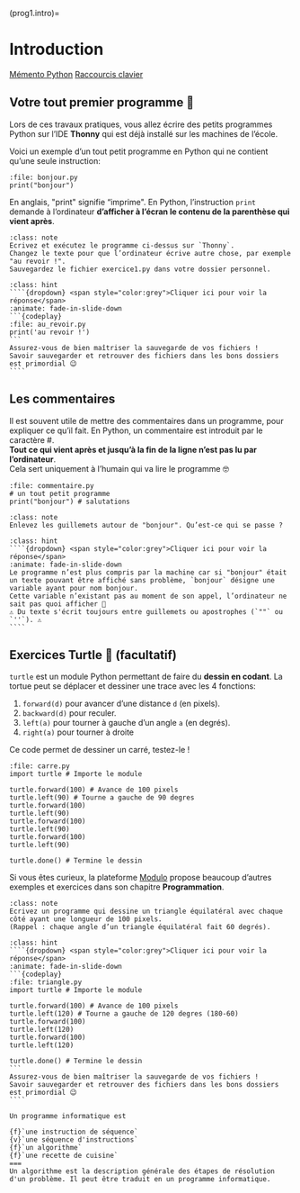 (prog1.intro)=
# Introduction

[Mémento Python](https://perso.limsi.fr/pointal/_media/python:cours:mementopython3.pdf)
[Raccourcis clavier](https://support.apple.com/fr-ch/HT201236)

## Votre tout premier programme 🤩

Lors de ces travaux pratiques, vous allez écrire des petits programmes Python sur l’IDE **Thonny** qui est déjà installé sur les machines de l’école.

Voici un exemple d’un tout petit programme en Python qui ne contient qu’une seule instruction:
```{codeplay}
:file: bonjour.py
print("bonjour")
```
En anglais, "print" signifie “imprime". En Python, l’instruction `print` demande à l’ordinateur **d’afficher à l’écran le contenu de la parenthèse qui vient après**.

```{admonition} Exercice
:class: note
Ecrivez et exécutez le programme ci-dessus sur `Thonny`.  
Changez le texte pour que l’ordinateur écrive autre chose, par exemple "au revoir !".  
Sauvegardez le fichier exercice1.py dans votre dossier personnel.
```

`````{admonition} Solution
:class: hint
````{dropdown} <span style="color:grey">Cliquer ici pour voir la réponse</span>
:animate: fade-in-slide-down
```{codeplay}
:file: au_revoir.py
print('au revoir !')
``` 
Assurez-vous de bien maîtriser la sauvegarde de vos fichiers !  
Savoir sauvegarder et retrouver des fichiers dans les bons dossiers est primordial 😉
````
`````

## Les commentaires

Il est souvent utile de mettre des commentaires dans un programme, pour expliquer ce qu’il fait.
En Python, un commentaire est introduit par le caractère \#.  
**Tout ce qui vient après et jusqu’à la fin de la ligne n’est pas lu par l’ordinateur**.  
Cela sert uniquement à l’humain qui va lire le programme 🤓
```{codeplay}
:file: commentaire.py
# un tout petit programme
print("bonjour") # salutations
```

```{admonition} Exercice
:class: note
Enlevez les guillemets autour de "bonjour". Qu’est-ce qui se passe ?
```

`````{admonition} Solution
:class: hint
````{dropdown} <span style="color:grey">Cliquer ici pour voir la réponse</span>
:animate: fade-in-slide-down
Le programme n’est plus compris par la machine car si "bonjour" était un texte pouvant être affiché sans problème, `bonjour` désigne une variable ayant pour nom bonjour.  
Cette variable n’existant pas au moment de son appel, l’ordinateur ne sait pas quoi afficher 🤔  
⚠️ Du texte s'écrit toujours entre guillemets ou apostrophes (`""` ou `''`). ⚠️
````
`````

## Exercices Turtle 🐢 (facultatif)

`turtle` est un module Python permettant de faire du **dessin en codant**. La tortue peut se déplacer et dessiner une trace avec les 4 fonctions:
1. `forward(d)` pour avancer d’une distance `d` (en pixels).
2. `backward(d)` pour reculer.
3. `left(a)` pour tourner à gauche d’un angle `a` (en degrés).
4. `right(a)` pour tourner à droite

Ce code permet de dessiner un carré, testez-le !
```{codeplay}
:file: carre.py
import turtle # Importe le module

turtle.forward(100) # Avance de 100 pixels
turtle.left(90) # Tourne a gauche de 90 degres
turtle.forward(100)
turtle.left(90)
turtle.forward(100)
turtle.left(90)
turtle.forward(100)
turtle.left(90)

turtle.done() # Termine le dessin
```

Si vous êtes curieux, la plateforme [Modulo](https://apprendre.modulo-info.ch/prog1/dessiner.html) propose beaucoup d’autres exemples et exercices dans son chapitre **Programmation**.

```{admonition} Exercice
:class: note
Ecrivez un programme qui dessine un triangle équilatéral avec chaque côté ayant une longueur de 100 pixels.  
(Rappel : chaque angle d’un triangle équilatéral fait 60 degrés).
```

`````{admonition} Solution
:class: hint
````{dropdown} <span style="color:grey">Cliquer ici pour voir la réponse</span>
:animate: fade-in-slide-down
```{codeplay}
:file: triangle.py
import turtle # Importe le module

turtle.forward(100) # Avance de 100 pixels
turtle.left(120) # Tourne a gauche de 120 degres (180-60)
turtle.forward(100)
turtle.left(120)
turtle.forward(100)
turtle.left(120)

turtle.done() # Termine le dessin
``` 
Assurez-vous de bien maîtriser la sauvegarde de vos fichiers !  
Savoir sauvegarder et retrouver des fichiers dans les bons dossiers est primordial 😉
````
`````

```{question}
Un programme informatique est

{f}`une instruction de séquence`  
{v}`une séquence d'instructions`  
{f}`un algorithme`  
{f}`une recette de cuisine`
===
Un algorithme est la description générale des étapes de résolution d'un problème. Il peut être traduit en un programme informatique. 
```